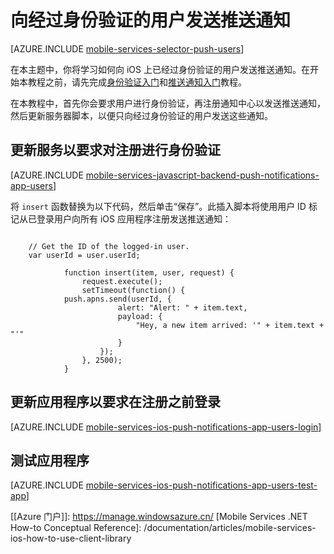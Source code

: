 <properties
	pageTitle="向 iOS 中经过身份验证的用户发送推送通知（JavaScript 后端）"
	description="了解如何向特定用户发送推送通知"
	services="mobile-services,notification-hubs"
	documentationCenter="ios"
	authors="krisragh"
	manager="dwrede"
	editor=""/>


<tags
	ms.service="mobile-services"
	ms.date="10/01/2015"
	wacn.date="11/27/2015"/>

#  向经过身份验证的用户发送推送通知

[AZURE.INCLUDE [mobile-services-selector-push-users](../includes/mobile-services-selector-push-users.md)]

在本主题中，你将学习如何向 iOS 上已经过身份验证的用户发送推送通知。在开始本教程之前，请先完成[身份验证入门]和[推送通知入门]教程。

在本教程中，首先你会要求用户进行身份验证，再注册通知中心以发送推送通知，然后更新服务器脚本，以便只向经过身份验证的用户发送这些通知。


## <a name="register"></a>更新服务以要求对注册进行身份验证

[AZURE.INCLUDE [mobile-services-javascript-backend-push-notifications-app-users](../includes/mobile-services-javascript-backend-push-notifications-app-users.md)]

将 `insert` 函数替换为以下代码，然后单击“保存”。此插入脚本将使用用户 ID 标记从已登录用户向所有 iOS 应用程序注册发送推送通知：

```

	// Get the ID of the logged-in user.
	var userId = user.userId; 
	
	        function insert(item, user, request) {
	            request.execute();
	            setTimeout(function() {
	        push.apns.send(userId, {
	                    alert: "Alert: " + item.text,
	                    payload: {
	                        "Hey, a new item arrived: '" + item.text + "'"
	                    }
	                });
	            }, 2500);
	        }
```

## <a name="update-app"></a>更新应用程序以要求在注册之前登录

[AZURE.INCLUDE [mobile-services-ios-push-notifications-app-users-login](../includes/mobile-services-ios-push-notifications-app-users-login.md)]

## <a name="test"></a>测试应用程序

[AZURE.INCLUDE [mobile-services-ios-push-notifications-app-users-test-app](../includes/mobile-services-ios-push-notifications-app-users-test-app.md)]



<!-- Anchors. -->

[Updating the service to require authentication for registration]: #register
[Updating the app to log in before registration]: #update-app
[Testing the app]: #test
[Next Steps]: #next-steps


<!-- URLs. -->
[身份验证入门]: /documentation/articles/mobile-services-ios-get-started-users
[推送通知入门]: /documentation/articles/mobile-services-javascript-backend-ios-get-started-push

[[Azure 门户]]: https://manage.windowsazure.cn/
[Mobile Services .NET How-to Conceptual Reference]: /documentation/articles/mobile-services-ios-how-to-use-client-library

<!---HONumber=82-->